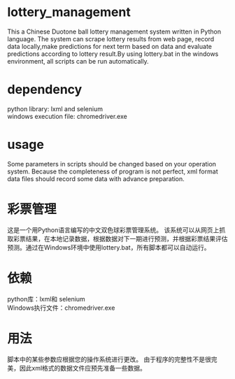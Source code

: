 # lottery_management
This a Chinese Duotone ball lottery management system written in Python language. The system can scrape lottery results from web page, record data locally,make predictions for next term based on data and evaluate predictions according to lottery result.By using lottery.bat in the windows environment, all scripts can be run automatically.
# dependency
python library: lxml and selenium \
windows execution file: chromedriver.exe 
# usage
Some parameters in scripts should be changed based on your operation system. Because the completeness of program is not perfect, xml format data files should record some data with advance preparation.

# 彩票管理
这是一个用Python语言编写的中文双色球彩票管理系统。 该系统可以从网页上抓取彩票结果，在本地记录数据，根据数据对下一期进行预测，并根据彩票结果评估预测。通过在Windows环境中使用lottery.bat，所有脚本都可以自动运行。
# 依赖
python库：lxml和 selenium \
Windows执行文件：chromedriver.exe 
# 用法
脚本中的某些参数应根据您的操作系统进行更改。 由于程序的完整性不是很完美，因此xml格式的数据文件应预先准备一些数据。
